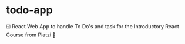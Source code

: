 # todo-app
☑️ React Web App to handle To Do's and task for the Introductory React Course from Platzi 💚
